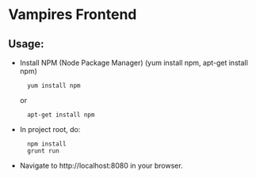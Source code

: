 # Vampires Frontend

## Usage:

* Install NPM (Node Package Manager) (yum install npm, apt-get install npm)

        yum install npm

    or

        apt-get install npm

* In project root, do:

        npm install
        grunt run

* Navigate to http://localhost:8080 in your browser.
